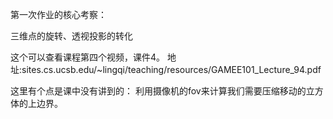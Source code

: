 第一次作业的核心考察：

三维点的旋转、透视投影的转化

这个可以查看课程第四个视频，课件4。
地址:sites.cs.ucsb.edu/~lingqi/teaching/resources/GAMEE101_Lecture_94.pdf

这里有个点是课中没有讲到的：
利用摄像机的fov来计算我们需要压缩移动的立方体的上边界。